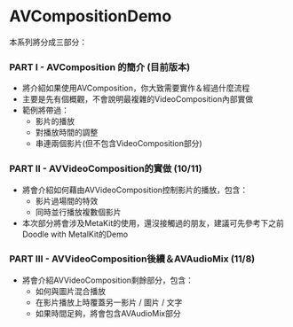 # AVCompositionDemo

本系列將分成三部分：

### PART I - AVComposition 的簡介 (目前版本)
- 將介紹如果使用AVComposition，你大致需要實作＆經過什麼流程
- 主要是先有個概觀，不會說明最複雜的VideoComposition內部實做
- 範例將帶過：
  - 影片的播放
  - 對播放時間的調整
  - 串連兩個影片(但不包含VideoComposition部分)

### PART II - AVVideoComposition的實做 (10/11)
- 將會介紹如何藉由AVVideoComposition控制影片的播放，包含：
  - 影片過場間的特效
  - 同時並行播放複數個影片
- 本次部分將會涉及MetaKit的使用，還沒接觸過的朋友，建議可先參考下之前Doodle with MetalKit的Demo

### PART III - AVVideoComposition後續＆AVAudioMix (11/8)
- 將會介紹AVVideoComposition剩餘部分，包含：
  - 如何與圖片混合播放
  - 在影片播放上時覆蓋另一影片 / 圖片 / 文字
  - 如果時間足夠，將會包含AVAudioMix部分
